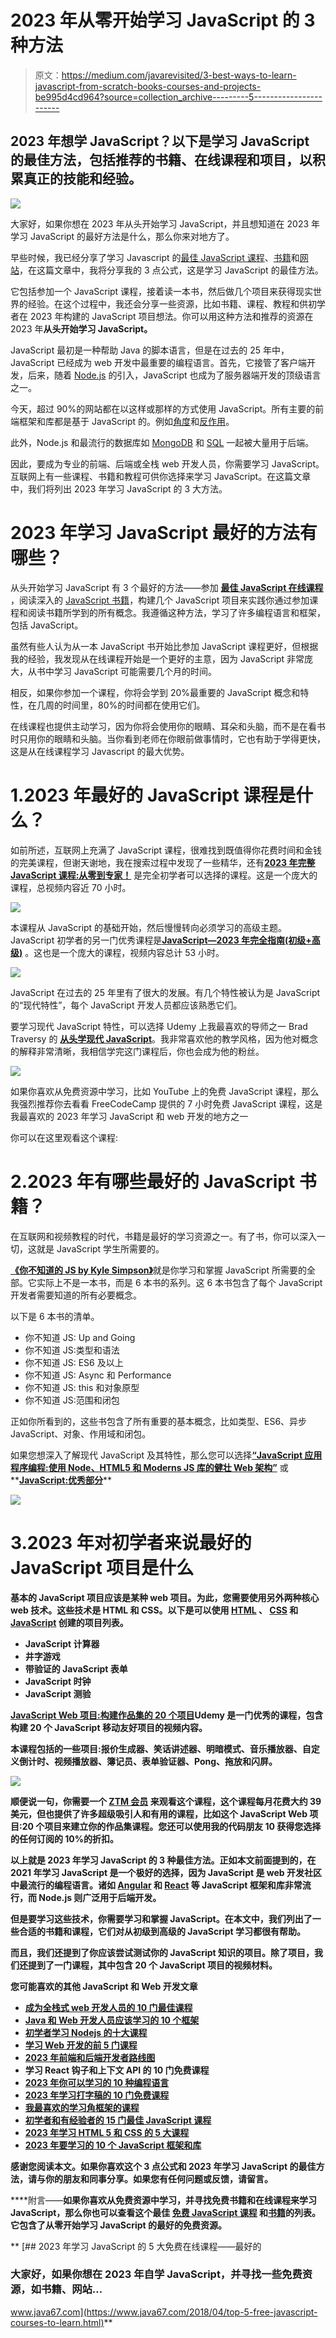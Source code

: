 # 2023 年从零开始学习 JavaScript 的 3 种方法

> 原文：<https://medium.com/javarevisited/3-best-ways-to-learn-javascript-from-scratch-books-courses-and-projects-be995d4cd964?source=collection_archive---------5----------------------->

## 2023 年想学 JavaScript？以下是学习 JavaScript 的最佳方法，包括推荐的书籍、在线课程和项目，以积累真正的技能和经验。

[![](img/103ec22b7e7dae9f8462f7e88fd22752.png)](https://click.linksynergy.com/deeplink?id=JVFxdTr9V80&mid=39197&murl=https%3A%2F%2Fwww.udemy.com%2Fcourse%2Fthe-complete-javascript-course%2F)

大家好，如果你想在 2023 年从头开始学习 JavaScript，并且想知道在 2023 年学习 JavaScript 的最好方法是什么，那么你来对地方了。

早些时候，我已经分享了学习 Javascript 的[最佳 JavaScript 课程](https://javinpaul.medium.com/10-best-online-courses-to-learn-javascript-in-depth-fbd9b05ff3e0)、[书籍](https://javarevisited.blogspot.com/2017/02/top-5-javascript-books-to-learn-best-of-lot-must-read.html)和[网站](/javarevisited/my-favorite-free-tutorials-and-courses-to-learn-javascript-8f4d0a71faf2)，在这篇文章中，我将分享我的 3 点公式，这是学习 JavaScript 的最佳方法。

它包括参加一个 JavaScript 课程，接着读一本书，然后做几个项目来获得现实世界的经验。在这个过程中，我还会分享一些资源，比如书籍、课程、教程和供初学者在 2023 年构建的 JavaScript 项目想法。你可以用这种方法和推荐的资源在 2023 年**从头开始学习 JavaScript。**

JavaScript 最初是一种帮助 Java 的脚本语言，但是在过去的 25 年中，JavaScript 已经成为 web 开发中最重要的编程语言。首先，它接管了客户端开发，后来，随着 [Node.js](https://www.java67.com/2020/06/top-5-courses-to-learn-mern-stack-for-web-development.html) 的引入，JavaScript 也成为了服务器端开发的顶级语言之一。

今天，超过 90%的网站都在以这样或那样的方式使用 JavaScript。所有主要的前端框架和库都是基于 JavaScript 的。例如[角度](https://javarevisited.blogspot.com/2018/06/5-best-courses-to-learn-angular.html)和[反作用](https://javarevisited.blogspot.com/2018/08/top-5-react-js-and-redux-courses-to-learn-online.html)。

此外，Node.js 和最流行的数据库如 [MongoDB](https://javarevisited.blogspot.com/2019/01/top-5-mongodb-online-training-courses.html) 和 [SQL](https://javarevisited.blogspot.com/2018/05/top-5-sql-and-database-courses-to-learn-online.html) 一起被大量用于后端。

因此，要成为专业的前端、后端或全栈 web 开发人员，你需要学习 JavaScript。互联网上有一些课程、书籍和教程可供你选择来学习 JavaScript。在这篇文章中，我们将列出 2023 年学习 JavaScript 的 3 大方法。

# 2023 年学习 JavaScript 最好的方法有哪些？

从头开始学习 JavaScript 有 3 个最好的方法——参加 [**最佳 JavaScript 在线课程**](/javarevisited/10-best-online-courses-to-learn-javascript-in-2020-af5ed0801645) ，阅读深入的 [JavaScript 书籍](/javarevisited/5-best-javascript-books-for-beginners-and-experienced-web-developers-2c6353d1cc85)，构建几个 JavaScript 项目来实践你通过参加课程和阅读书籍所学到的所有概念。我遵循这种方法，学习了许多编程语言和框架，包括 JavaScript。

虽然有些人认为从一本 JavaScript 书开始比参加 JavaScript 课程更好，但根据我的经验，我发现从在线课程开始是一个更好的主意，因为 JavaScript 非常庞大，从书中学习 JavaScript 可能需要几个月的时间。

相反，如果你参加一个课程，你将会学到 20%最重要的 JavaScript 概念和特性，在几周的时间里，80%的时间都在使用它们。

在线课程也提供主动学习，因为你将会使用你的眼睛、耳朵和头脑，而不是在看书时只用你的眼睛和头脑。当你看到老师在你眼前做事情时，它也有助于学得更快，这是从在线课程学习 Javascript 的最大优势。

# 1.2023 年最好的 JavaScript 课程是什么？

如前所述，互联网上充满了 JavaScript 课程，很难找到既值得你花费时间和金钱的完美课程，但谢天谢地，我在搜索过程中发现了一些精华，还有[**2023 年完整 JavaScript 课程:从零到专家！**](https://click.linksynergy.com/deeplink?id=JVFxdTr9V80&mid=39197&murl=https%3A%2F%2Fwww.udemy.com%2Fcourse%2Fthe-complete-javascript-course%2F) 是完全初学者可以选择的课程。这是一个庞大的课程，总视频内容近 70 小时。

[![](img/69cb859cd1c2afd9979bf38375e5404b.png)](https://click.linksynergy.com/deeplink?id=JVFxdTr9V80&mid=39197&murl=https%3A%2F%2Fwww.udemy.com%2Fcourse%2Fthe-complete-javascript-course%2F)

本课程从 JavaScript 的基础开始，然后慢慢转向必须学习的高级主题。JavaScript 初学者的另一门优秀课程是[**JavaScript—2023 年完全指南(初级+高级)**](https://click.linksynergy.com/deeplink?id=CuIbQrBnhiw&mid=39197&murl=https%3A%2F%2Fwww.udemy.com%2Fcourse%2Fjavascript-the-complete-guide-2020-beginner-advanced%2F) 。这也是一个庞大的课程，视频内容总计 53 小时。

[![](img/285eaa824d2a28b170dca2397a2fc775.png)](https://click.linksynergy.com/deeplink?id=CuIbQrBnhiw&mid=39197&murl=https%3A%2F%2Fwww.udemy.com%2Fcourse%2Fjavascript-the-complete-guide-2020-beginner-advanced%2F)

JavaScript 在过去的 25 年里有了很大的发展。有几个特性被认为是 JavaScript 的“现代特性”，每个 JavaScript 开发人员都应该熟悉它们。

要学习现代 JavaScript 特性，可以选择 Udemy 上我最喜欢的导师之一 Brad Traversy 的 [**从头学现代 JavaScript**](https://click.linksynergy.com/deeplink?id=JVFxdTr9V80&mid=39197&murl=https%3A%2F%2Fwww.udemy.com%2Fcourse%2Fmodern-javascript-from-the-beginning%2F)。我非常喜欢他的教学风格，因为他对概念的解释非常清晰，我相信学完这门课程后，你也会成为他的粉丝。

[![](img/05dcbd16e9e181bedc0af45c3d1fb1d2.png)](https://click.linksynergy.com/deeplink?id=JVFxdTr9V80&mid=39197&murl=https%3A%2F%2Fwww.udemy.com%2Fcourse%2Fmodern-javascript-from-the-beginning%2F)

如果你喜欢从免费资源中学习，比如 YouTube 上的免费 JavaScript 课程，那么我强烈推荐你去看看 FreeCodeCamp 提供的 7 小时免费 JavaScript 课程，这是我最喜欢的 2023 年学习 JavaScript 和 web 开发的地方之一

你可以在这里观看这个课程:

# 2.2023 年有哪些最好的 JavaScript 书籍？

在互联网和视频教程的时代，书籍是最好的学习资源之一。有了书，你可以深入一切，这就是 JavaScript 学生所需要的。

[**《你不知道的 JS by Kyle Simpson》**](https://www.amazon.com/You-Dont-Know-JS-Yet/dp/B084DFZ6GW?tag=javamysqlanta-20)就是你学习和掌握 JavaScript 所需要的全部。它实际上不是一本书，而是 6 本书的系列。这 6 本书包含了每个 JavaScript 开发者需要知道的所有必要概念。

以下是 6 本书的清单。

*   你不知道 JS: Up and Going
*   你不知道 JS:类型和语法
*   你不知道 JS: ES6 及以上
*   你不知道 JS: Async 和 Performance
*   你不知道 JS: this 和对象原型
*   你不知道 JS:范围和闭包

正如你所看到的，这些书包含了所有重要的基本概念，比如类型、ES6、异步 JavaScript、对象、作用域和闭包。

如果您想深入了解现代 JavaScript 及其特性，那么您可以选择[**“JavaScript 应用程序编程:使用 Node、HTML5 和 Moderns JS 库的健壮 Web 架构”**](https://www.amazon.com/Programming-JavaScript-Applications-Architecture-Libraries/dp/1491950293?tag=javamysqlanta-20) 或**[**JavaScript:优秀部分**](https://www.amazon.com/JavaScript-Good-Parts-Douglas-Crockford/dp/0596517742?tag=javamysqlanta-20)**

**[![](img/3c51873339e3c2e8902fc5f3d36d679d.png)](https://www.amazon.com/JavaScript-Good-Parts-Douglas-Crockford/dp/0596517742?tag=javamysqlanta-20)**

# **3.2023 年对初学者来说最好的 JavaScript 项目是什么**

**基本的 JavaScript 项目应该是某种 web 项目。为此，您需要使用另外两种核心 web 技术。这些技术是 HTML 和 CSS。以下是可以使用 [HTML](https://www.java67.com/2020/08/5-best-online-courses-to-learn-html-5.html) 、 [CSS](/javarevisited/10-best-css-online-courses-for-beginners-and-experienced-developers-54aa2e8c0253) 和 [JavaScript](https://javinpaul.medium.com/6-best-data-structure-and-algorithms-courses-for-javascript-developers-c35e23236165) 创建的项目列表。**

*   **JavaScript 计算器**
*   **井字游戏**
*   **带验证的 JavaScript 表单**
*   **JavaScript 时钟**
*   **JavaScript 测验**

**[**JavaScript Web 项目:构建作品集的 20 个项目**](https://academy.zerotomastery.io/a/aff_693qyg0h/external?affcode=441520_zytgk2dn)Udemy 是一门优秀的课程，包含构建 20 个 JavaScript 移动友好项目的视频内容。**

**本课程包括的一些项目:报价生成器、笑话讲述器、明暗模式、音乐播放器、自定义倒计时、视频播放器、簿记员、表单验证器、Pong、拖放和闪屏。**

**[![](img/7096a5ec6e7e986a691b404353daa679.png)](https://academy.zerotomastery.io/a/aff_693qyg0h/external?affcode=441520_zytgk2dn)**

**顺便说一句，你需要一个 [**ZTM 会员**](https://academy.zerotomastery.io/a/aff_c0gnlvf7/external?affcode=441520_zytgk2dn) 来观看这个课程，这个课程每月花费大约 39 美元，但也提供了许多超级吸引人和有用的课程，比如这个 JavaScript Web 项目:20 个项目来建立你的作品集课程。您还可以使用我的代码朋友 10 获得您选择的任何订阅的 10%的折扣。**

**以上就是 2023 年学习 JavaScript 的 3 种最佳方法。正如本文前面提到的，在 2021 年学习 JavaScript 是一个极好的选择，因为 JavaScript 是 web 开发社区中最流行的编程语言。诸如 [Angular](/javarevisited/10-courses-to-learn-angular-for-web-development-6da1bd2856dc) 和 [React](https://dev.to/javinpaul/5-best-online-courses-to-learn-react-with-hooks-in-2022-26lf) 等 JavaScript 框架和库非常流行，而 Node.js 则广泛用于后端开发。**

**但是要学习这些技术，你需要学习和掌握 JavaScript。在本文中，我们列出了一些合适的书籍和课程，它们对从初级到高级的 JavaScript 学习都很有帮助。**

**而且，我们还提到了你应该尝试测试你的 JavaScript 知识的项目。除了项目，我们还提到了一门课程，其中包含 20 个 JavaScript 项目的视频材料。**

**您可能喜欢的其他 **JavaScript 和** **Web 开发文章****

*   **[成为全栈式 web 开发人员的 10 门最佳课程](/javarevisited/top-10-online-courses-to-become-a-fullstack-web-developer-in-2020-d608a6b63232)**
*   **[Java 和 Web 开发人员应该学习的 10 个框架](http://javarevisited.blogspot.sg/2018/01/10-frameworks-java-and-web-developers-should-learn.html)**
*   **[初学者学习 Nodejs 的十大课程](/javarevisited/top-10-online-courses-to-learn-node-js-in-depth-8ef0e31ca139)**
*   **[学习 Web 开发的前 5 门课程](/better-programming/my-5-favorite-courses-to-learn-web-development-in-2019-a5e74167f8b2)**
*   **[2023 年前端和后端开发者路线图](https://javarevisited.blogspot.com/2019/02/the-2019-web-developer-roadmap.html)**
*   **学习 React 钩子和上下文 API 的 10 门免费课程**
*   **[2023 年你可以学习的 10 种编程语言](http://www.java67.com/2017/12/10-programming-languages-to-learn-in.html)**
*   **[2023 年学习打字稿的 10 门免费课程](/javarevisited/top-10-free-typescript-courses-to-learn-online-best-of-lot-44bce9da41d1)**
*   **[我最喜欢的学习角框架的课程](/javarevisited/10-courses-to-learn-angular-for-web-development-6da1bd2856dc)**
*   **[初学者和有经验者的 15 门最佳 JavaScript 课程](/javarevisited/10-best-online-courses-to-learn-javascript-in-2020-af5ed0801645)**
*   **[2023 年学习 HTML 5 和 CSS 的 5 大课程](https://javarevisited.blogspot.com/2019/05/top-5-html-5-and-css-3-courses-for-web-developers.html)**
*   **[2023 年要学习的 10 个 JavaScript 框架和库](https://www.java67.com/2019/01/top-10-javascript-frameworks-and-libraries-for-web-developers.html)**

**感谢您阅读本文。如果你喜欢这个 3 点公式和 2023 年学习 JavaScript 的最佳方法，请与你的朋友和同事分享。如果您有任何问题或反馈，请留言。**

****附言——**如果你喜欢从免费资源中学习，并寻找免费书籍和在线课程来学习 JavaScript，那么你也可以查看这个最佳 [**免费 JavaScript 课程**](/javarevisited/12-free-courses-to-learn-javascript-and-es6-for-beginners-and-experienced-developers-aa35874c9a32) 和[书籍](/javarevisited/5-free-books-to-learn-javascript-for-beginners-4cca79834262)的列表。它包含了从零开始学习 JavaScript 的最好的免费资源。**

**[](https://www.java67.com/2018/04/top-5-free-javascript-courses-to-learn.html) [## 2023 年学习 JavaScript 的 5 大免费在线课程——最好的

### 大家好，如果你想在 2023 年自学 JavaScript，并寻找一些免费资源，如书籍、网站…

www.java67.com](https://www.java67.com/2018/04/top-5-free-javascript-courses-to-learn.html)**